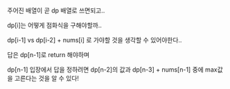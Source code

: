 ​

주어진 배열이 곧 dp 배열로 쓰면되고..

dp[i]는 어떻게 점화식을 구해야할까..

dp[i-1] vs dp[i-2] + nums[i] 로 가야할 것을 생각할 수 있어야한다..

답은 dp[n-1]로 return 해야하며

dp[n-1] 입장에서 답을 정하려면 dp[n-2]의 값과 dp[n-3] + nums[n-1] 중에 max값을 고른다는 것을 알 수 있다!

